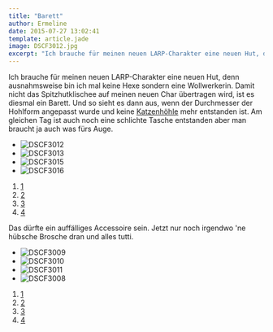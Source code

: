 ```yaml
---
title: "Barett"
author: Ermeline
date: 2015-07-27 13:02:41
template: article.jade
image: DSCF3012.jpg
excerpt: "Ich brauche für meinen neuen LARP-Charakter eine neuen Hut, denn ausnahmsweise bin ich mal keine Hexe sondern eine Wollwerkerin."
---
```


Ich brauche für meinen neuen LARP-Charakter eine neuen Hut, denn
ausnahmsweise bin ich mal keine Hexe sondern eine Wollwerkerin. Damit
nicht das Spitzhutklischee auf meinen neuen Char übertragen wird, ist es
diesmal ein Barett. Und so sieht es dann aus, wenn der Durchmesser der
Hohlform angepasst wurde und keine
[Katzenhöhle](http://flauschiversum.de/2015/07/katzenhoehle/) mehr
entstanden ist. Am gleichen Tag ist auch noch eine schlichte Tasche
entstanden aber man braucht ja auch was fürs Auge.

-   ![DSCF3012](DSCF3012.jpg)
-   ![DSCF3013](DSCF3013.jpg)
-   ![DSCF3015](DSCF3015.jpg)
-   ![DSCF3016](DSCF3016.jpg)

1.  [1](#)
2.  [2](#)
3.  [3](#)
4.  [4](#)

Das dürfte ein auffälliges Accessoire sein. Jetzt nur noch irgendwo 'ne
hübsche Brosche dran und alles tutti.

-   ![DSCF3009](DSCF3009.jpg)
-   ![DSCF3010](DSCF3010.jpg)
-   ![DSCF3011](DSCF3011.jpg)
-   ![DSCF3008](DSCF3008.jpg)

1.  [1](#)
2.  [2](#)
3.  [3](#)
4.  [4](#)

 
